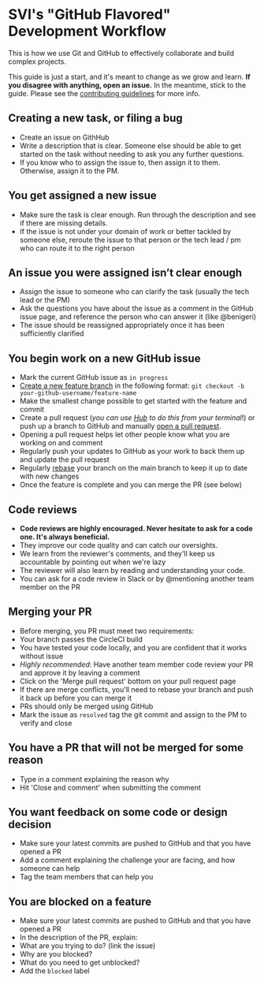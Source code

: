 # SVI's "GitHub Flavored" Development Workflow

This is how we use Git and GitHub to effectively collaborate and build complex projects.

This guide is just a start, and it's meant to change as we grow and learn. **If you disagree with anything, open an issue.** In the meantime, stick to the guide. Please see the [contributing guidelines](/contributing.md) for more info.

## Creating a new task, or filing a bug
- Create an issue on GithHub
- Write a description that is clear. Someone else should be able to get started on the task without needing to ask you any further questions.
- If you know who to assign the issue to, then assign it to them. Otherwise, assign it to the PM.

## You get assigned a new issue
- Make sure the task is clear enough. Run through the description and see if there are missing details.
- If the issue is not under your domain of work or better tackled by someone else, reroute the issue to that person or the tech lead / pm who can route it to the right person

## An issue you were assigned isn’t clear enough
- Assign the issue to someone who can clarify the task (usually the tech lead or the PM)
- Ask the questions you have about the issue as a comment in the GitHub issue page, and reference the person who can answer it (like @benigeri)
- The issue should be reassigned appropriately once it has been sufficiently clarified

## You begin work on a new GitHub issue
- Mark the current GitHub issue as `in progress`
- [Create a new feature branch](https://github.com/SiliconValleyInsight/guides/blob/master/git.md#creating-a-feature-branch) in the following format: `git checkout -b your-github-username/feature-name`
- Make the smallest change possible to get started with the feature and commit
- Create a pull request (*you can use [Hub](https://github.com/github/hub#git-pull-request) to do this from your terminal*!) or push up a branch to GitHub and manually [open a pull request](https://github.com/SiliconValleyInsight/guides/blob/master/git.md#opening-a-pr).
- Opening a pull request helps let other people know what you are working on and comment
- Regularly push your updates to GitHub as your work to back them up and update the pull request
- Regularly [rebase](https://github.com/SiliconValleyInsight/guides/blob/master/git.md#rebasing) your branch on the main branch to keep it up to date with new changes
- Once the feature is complete and you can merge the PR (see below)

## Code reviews
- **Code reviews are highly encouraged. Never hesitate to ask for a code one. It's always beneficial.**
 - They improve our code quality and can catch our oversights.
 - We learn from the reviewer's comments, and they'll keep us accountable by pointing out when we're lazy
 - The reviewer will also learn by reading and understanding your code.
- You can ask for a code review in Slack or by @mentioning another team member on the PR

## Merging your PR
- Before merging, you PR must meet two requirements:
 - Your branch passes the CircleCI build
 - You have tested your code locally, and you are confident that it works without issue
 - *Highly recommended*: Have another team member code review your PR and approve it by leaving a comment
- Click on the 'Merge pull request' bottom on your pull request page
- If there are merge conflicts, you'll need to rebase your branch and push it back up before you can merge it
- PRs should only be merged using GitHub
- Mark the issue as `resolved` tag the git commit and assign to the PM to verify and close

## You have a PR that will not be merged for some reason
- Type in a comment explaining the reason why
- Hit 'Close and comment' when submitting the comment

## You want feedback on some code or design decision
- Make sure your latest commits are pushed to GitHub and that you have opened a PR
- Add a comment explaining the challenge your are facing, and how someone can help
- Tag the team members that can help you

## You are blocked on a feature
- Make sure your latest commits are pushed to GitHub and that you have opened a PR
- In the description of the PR, explain:
 - What are you trying to do? (link the issue)
 - Why are you blocked?
 - What do you need to get unblocked?
- Add the `blocked` label

